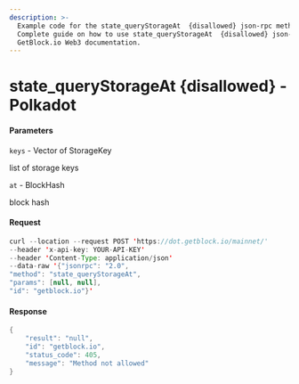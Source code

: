 ```yaml
---
description: >-
  Example code for the state_queryStorageAt  {disallowed} json-rpc method.
  Сomplete guide on how to use state_queryStorageAt  {disallowed} json-rpc in
  GetBlock.io Web3 documentation.
---
```


# state\_queryStorageAt {disallowed} - Polkadot

#### Parameters

`keys` - Vector of StorageKey

list of storage keys

`at` - BlockHash

block hash

#### Request

```java
curl --location --request POST 'https://dot.getblock.io/mainnet/' 
--header 'x-api-key: YOUR-API-KEY' 
--header 'Content-Type: application/json' 
--data-raw '{"jsonrpc": "2.0",
"method": "state_queryStorageAt",
"params": [null, null],
"id": "getblock.io"}'
```

#### Response

```java
{
    "result": "null",
    "id": "getblock.io",
    "status_code": 405,
    "message": "Method not allowed"
}
```
